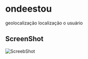 # ondeestou
geolocalização  localização o usuário

## ScreenShot
<img src="C:\Dev\Android\OndeEstou\Screenshot.png" title="ScreebShot" alt="ScreebShot"/>